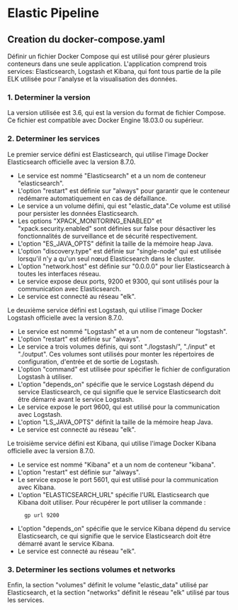 # Elastic Pipeline

## Creation du docker-compose.yaml

Définir un fichier Docker Compose qui est utilisé pour gérer plusieurs conteneurs dans une seule application. 
L'application comprend trois services: Elasticsearch, Logstash et Kibana, qui font tous partie de la pile ELK utilisée pour l'analyse et la visualisation des données.

### 1. Determiner la version

La version utilisée est 3.6, qui est la version du format de fichier Compose. Ce fichier est compatible avec Docker Engine 18.03.0 ou supérieur.

### 2. Determiner les services

Le premier service défini est Elasticsearch, qui utilise l'image Docker Elasticsearch officielle avec la version 8.7.0.

* Le service est nommé "Elasticsearch" et a un nom de conteneur "elasticsearch". 
* L'option "restart" est définie sur "always" pour garantir que le conteneur redémarre automatiquement en cas de défaillance. 
* Le service a un volume défini, qui est "elastic_data".Ce volume est utilisé pour persister les données Elasticsearch. 
* Les options "XPACK_MONITORING_ENABLED" et "xpack.security.enabled" sont définies sur false pour désactiver les fonctionnalités de surveillance et de sécurité respectivement. 
* L'option "ES_JAVA_OPTS" définit la taille de la mémoire heap Java. 
* L'option "discovery.type" est définie sur "single-node" qui est utilisée lorsqu'il n'y a qu'un seul nœud Elasticsearch dans le cluster. 
* L'option "network.host" est définie sur "0.0.0.0" pour lier Elasticsearch à toutes les interfaces réseau. 
* Le service expose deux ports, 9200 et 9300, qui sont utilisés pour la communication avec Elasticsearch. 
* Le service est connecté au réseau "elk".

Le deuxième service défini est Logstash, qui utilise l'image Docker Logstash officielle avec la version 8.7.0.

* Le service est nommé "Logstash" et a un nom de conteneur "logstash".
* L'option "restart" est définie sur "always".
* Le service a trois volumes définis, qui sont "./logstash/", "./input" et "./output". Ces volumes sont utilisés pour monter les répertoires de configuration, d'entrée et de sortie de Logstash.
* L'option "command" est utilisée pour spécifier le fichier de configuration Logstash à utiliser.
* L'option "depends_on" spécifie que le service Logstash dépend du service Elasticsearch, ce qui signifie que le service Elasticsearch doit être démarré avant le service Logstash.
* Le service expose le port 9600, qui est utilisé pour la communication avec Logstash.
* L'option "LS_JAVA_OPTS" définit la taille de la mémoire heap Java. 
* Le service est connecté au réseau "elk".

Le troisième service défini est Kibana, qui utilise l'image Docker Kibana officielle avec la version 8.7.0. 
* Le service est nommé "Kibana" et a un nom de conteneur "kibana". 
* L'option "restart" est définie sur "always". 
* Le service expose le port 5601, qui est utilisé pour la communication avec Kibana. 
* L'option "ELASTICSEARCH_URL" spécifie l'URL Elasticsearch que Kibana doit utiliser. Pour récupérer le port utiliser la commande : 
  ```
    gp url 9200
  ```
* L'option "depends_on" spécifie que le service Kibana dépend du service Elasticsearch, ce qui signifie que le service Elasticsearch doit être démarré avant le service Kibana. 
* Le service est connecté au réseau "elk".

### 3. Determiner les sections volumes et networks

Enfin, la section "volumes" définit le volume "elastic_data" utilisé par Elasticsearch, et la section "networks" définit le réseau "elk" utilisé par tous les services.
